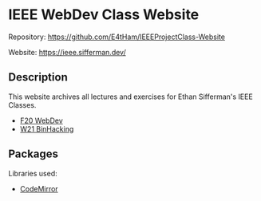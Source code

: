 
<!-- README.md -->


# IEEE WebDev Class Website

Repository: https://github.com/E4tHam/IEEEProjectClass-Website

Website: https://ieee.sifferman.dev/


## Description

This website archives all lectures and exercises for Ethan Sifferman's IEEE Classes.
 * [F20 WebDev](https://ieee.sifferman.dev/F20-WebDev/)
 * [W21 BinHacking](https://ieee.sifferman.dev/W21-BinHacking/)


## Packages

Libraries used:

 * [CodeMirror](https://codemirror.net/)

